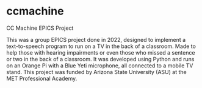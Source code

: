 # ccmachine
CC Machine EPICS Project

This was a group EPICS project done in 2022, designed to implement a text-to-speech program to run on a TV in the back of a classroom. Made to help those with hearing impairments or even those who missed a sentence or two in the back of a classroom. It was developed using Python and runs on an Orange Pi with a Blue Yeti microphone, all connected to a mobile TV stand. This project was funded by Arizona State University (ASU) at the MET Professional Academy.

